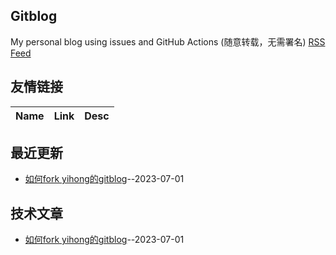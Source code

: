 ## Gitblog
My personal blog using issues and GitHub Actions (随意转载，无需署名)
[RSS Feed](https://raw.githubusercontent.com/kenwoodjw/gitblog/master/feed.xml)
## 友情链接
| Name | Link | Desc | 
 | ---- | ---- | ---- |
## 最近更新
- [如何fork yihong的gitblog](https://github.com/kenwoodjw/gitblog/issues/1)--2023-07-01
## 技术文章
- [如何fork yihong的gitblog](https://github.com/kenwoodjw/gitblog/issues/1)--2023-07-01
